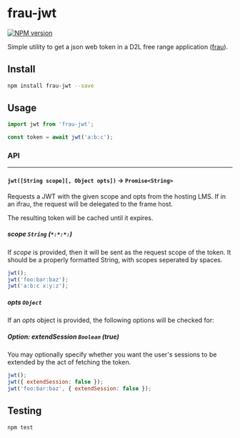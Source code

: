 # frau-jwt

[![NPM version][npm-image]][npm-url]

Simple utility to get a json web token in a D2L free range application ([frau](https://www.npmjs.com/browse/keyword/frau)).

## Install
```sh
npm install frau-jwt --save
```

## Usage

```js
import jwt from 'frau-jwt';

const token = await jwt('a:b:c');
```

### API

---

#### `jwt([String scope][, Object opts])` -> `Promise<String>`

Requests a JWT with the given scope and opts from the hosting LMS. If in an ifrau, the request will be delegated to the frame host. 

The resulting token will be cached until it expires.

##### scope `String` _(`*:*:*:`)_

If _scope_ is provided, then it will be sent as the request scope of the token.
It should be a properly formatted String, with scopes seperated by spaces.

```js
jwt();
jwt('foo:bar:baz');
jwt('a:b:c x:y:z');
```

##### opts `Object`

If an _opts_ object is provided, the following options will be checked for:

##### Option: extendSession `Boolean` _(true)_

You may optionally specify whether you want the user's sessions to be extended by the act of fetching the token.

```js
jwt();
jwt({ extendSession: false });
jwt('foo:bar:baz', { extendSession: false });
```

## Testing

```bash
npm test
```

[npm-url]: https://www.npmjs.org/package/frau-jwt
[npm-image]: https://img.shields.io/npm/v/frau-jwt.svg
